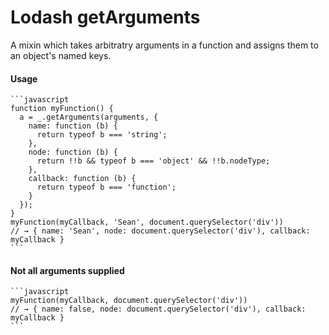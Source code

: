 # Lodash getArguments
A mixin which takes arbitratry arguments in a function and assigns them to an object's named keys.

#### Usage
    ```javascript
    function myFunction() {
      a = _.getArguments(arguments, {
        name: function (b) {
          return typeof b === 'string';
        },
        node: function (b) {
          return !!b && typeof b === 'object' && !!b.nodeType;
        },
        callback: function (b) {
          return typeof b === 'function';
        }
      });
    }
    myFunction(myCallback, 'Sean', document.querySelector('div'))
    // → { name: 'Sean', node: document.querySelector('div'), callback: myCallback }
    ```

#### Not all arguments supplied

    ```javascript
    myFunction(myCallback, document.querySelector('div'))
    // → { name: false, node: document.querySelector('div'), callback: myCallback }
    ```

